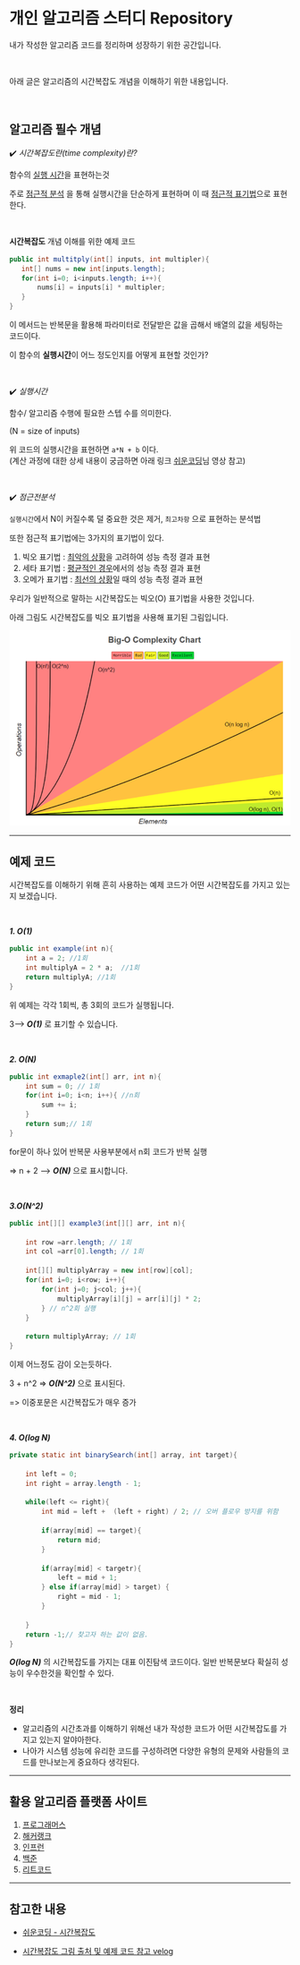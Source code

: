 
# 개인 알고리즘 스터디 Repository

내가 작성한 알고리즘 코드를 정리하며 성장하기 위한 공간입니다.

</br>

아래 글은 알고리즘의 시간복잡도 개념을 이해하기 위한 내용입니다.

</br>

## 알고리즘 필수 개념
✔️ *시간복잡도란(time complexity)란?*

함수의 <U>실행 시간</U>을 표현하는것

주로 <U>점근적 분석</U> 을 통해 실행시간을 단순하게 표현하며 이 때 <U>점근적 표기법</U>으로 표현한다.

</br>

 **시간복잡도** 개념 이해를 위한 예제 코드

 ``` java
public int multitply(int[] inputs, int multipler){
    int[] nums = new int[inputs.length];
    for(int i=0; i<inputs.length; i++){
        nums[i] = inputs[i] * multipler;
    } 
}
```

이 메서드는 반복문을 활용해 파라미터로 전달받은 값을 곱해서 배열의 값을 세팅하는 코드이다.

이 함수의 **실행시간**이 어느 정도인지를 어떻게 표현할 것인가?

<br>

✔️  *실행시간*

함수/ 알고리즘 수행에 필요한 스텝 수를 의미한다.

(N = size of inputs)

위 코드의 실행시간을 표현하면 `a*N + b` 이다.  
(계산 과정에 대한 상세 내용이 궁금하면 아래 링크 <U>쉬운코딩</U>님 영상 참고)

<br>

✔️  *점근전분석*

`실행시간`에서 N이 커질수록 덜 중요한 것은 제거, `최고차항` 으로 표현하는 분석법

또한 점근적 표기법에는 3가지의 표기법이 있다.

1. 빅오 표기법 : <U>최악의 상황</U>을 고려하여 성능 측정 결과 표현
2. 세타 표기법 : <U>평균적인 경우</U>에서의 성능 측정 결과 표현
3. 오메가 표기법 : <U> 최선의 상황</U>일 때의 성능 측정 결과 표현

우리가 일반적으로 말하는 시간복잡도는 빅오(O) 표기법을 사용한 것입니다.

아래 그림도 시간복잡도를 빅오 표기법을 사용해 표기된 그림입니다.

![시간복잡도](image/시간복잡도.png)

---

## 예제 코드
시간복잡도를 이해하기 위해 흔히 사용하는 예제 코드가 어떤 시간복잡도를 가지고 있는지 보겠습니다.

<br>

***1. O(1)***
``` java
public int example(int n){
    int a = 2; //1회
    int multiplyA = 2 * a;  //1회
    return multiplyA; //1회
}
```
위 예제는 각각 1회씩, 총 3회의 코드가 실행됩니다.

3--> ***O(1)*** 로 표기할 수 있습니다.

<br>

***2. O(N)***
``` java
public int exmaple2(int[] arr, int n){
    int sum = 0; // 1회
    for(int i=0; i<n; i++){ //n회 
        sum += i;
    }
    return sum;// 1회
}
```
for문이 하나 있어 반복문 사용부분에서 n회 코드가 반복 실행

=> n + 2 --> ***O(N)*** 으로 표시합니다.

<br>

***3.O(N^2)***
``` java
public int[][] example3(int[][] arr, int n){
    
    int row =arr.length; // 1회
    int col =arr[0].length; // 1회

    int[][] multiplyArray = new int[row][col]; 
    for(int i=0; i<row; i++){
        for(int j=0; j<col; j++){
            multiplyArray[i][j] = arr[i][j] * 2;
        } // n^2회 실행
    }

    return multiplyArray; // 1회
}

```
이제 어느정도 감이 오는듯하다. 

3 + n^2 => ***O(N^2)*** 으로 표시된다.

=> 이중포문은 시간복잡도가 매우 증가

<br>

***4. O(log N)***
``` java
private static int binarySearch(int[] array, int target){

    int left = 0;
    int right = array.length - 1;

    while(left <= right){
        int mid = left +  (left + right) / 2; // 오버 플로우 방지를 위함

        if(array[mid] == target){
            return mid;
        }

        if(array[mid] < targetr){
            left = mid + 1; 
        } else if(array[mid] > target) {
            right = mid - 1; 
        }

    }   
    return -1;// 찾고자 하는 값이 없음.
}

```

***O(log N)*** 의 시간복잡도를 가지는 대표 이진탐색 코드이다. 일반 반복문보다 확실히 성능이 우수한것을 확인할 수 있다.

<br>

**정리**
- 알고리즘의 시간초과를 이해하기 위해선 내가 작성한 코드가 어떤 시간복잡도를 가지고 있는지 알야아한다.
- 나아가 시스템 성능에 유리한 코드를 구성하려면 다양한 유형의 문제와 사람들의 코드를 만나보는게 중요하다 생각된다. 

---

## 활용 알고리즘 플랫폼 사이트 
1. [프로그래머스](https://programmers.co.kr/)
2. [해커랭크](https://www.hackerrank.com/)
3. [인프런](https://www.inflearn.com/)
4. [백준](https://www.acmicpc.net/)
5. [리트코드](https://leetcode.com/)

--- 

## 참고한 내용
- [쉬운코딩 - 시간복잡도](https://www.youtube.com/watch?v=tTFoClBZutw)

- [시간복잡도 그림 출처 및 예제 코드 참고 velog](https://velog.io/@mangozoo20/%EA%B8%B0%EB%B3%B8-%EC%95%8C%EA%B3%A0%EB%A6%AC%EC%A6%98-%EC%9D%B4%EB%A1%A0-%ED%94%84%EB%A1%9C%EA%B7%B8%EB%9E%98%EB%B0%8D)
